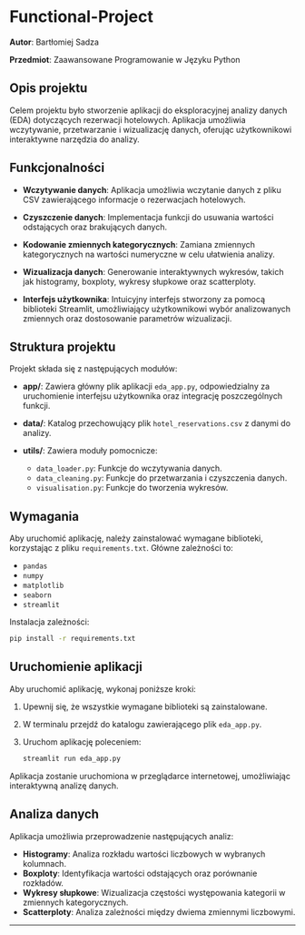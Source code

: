 # Functional-Project

**Autor**: Bartłomiej Sadza

**Przedmiot**: Zaawansowane Programowanie w Języku Python

## Opis projektu

Celem projektu było stworzenie aplikacji do eksploracyjnej analizy danych (EDA) dotyczących rezerwacji hotelowych. Aplikacja umożliwia wczytywanie, przetwarzanie i wizualizację danych, oferując użytkownikowi interaktywne narzędzia do analizy.

## Funkcjonalności

- **Wczytywanie danych**: Aplikacja umożliwia wczytanie danych z pliku CSV zawierającego informacje o rezerwacjach hotelowych.

- **Czyszczenie danych**: Implementacja funkcji do usuwania wartości odstających oraz brakujących danych.

- **Kodowanie zmiennych kategorycznych**: Zamiana zmiennych kategorycznych na wartości numeryczne w celu ułatwienia analizy.

- **Wizualizacja danych**: Generowanie interaktywnych wykresów, takich jak histogramy, boxploty, wykresy słupkowe oraz scatterploty.

- **Interfejs użytkownika**: Intuicyjny interfejs stworzony za pomocą biblioteki Streamlit, umożliwiający użytkownikowi wybór analizowanych zmiennych oraz dostosowanie parametrów wizualizacji.

## Struktura projektu

Projekt składa się z następujących modułów:

- **app/**: Zawiera główny plik aplikacji `eda_app.py`, odpowiedzialny za uruchomienie interfejsu użytkownika oraz integrację poszczególnych funkcji.

- **data/**: Katalog przechowujący plik `hotel_reservations.csv` z danymi do analizy.

- **utils/**: Zawiera moduły pomocnicze:
  - `data_loader.py`: Funkcje do wczytywania danych.
  - `data_cleaning.py`: Funkcje do przetwarzania i czyszczenia danych.
  - `visualisation.py`: Funkcje do tworzenia wykresów.

## Wymagania

Aby uruchomić aplikację, należy zainstalować wymagane biblioteki, korzystając z pliku `requirements.txt`. Główne zależności to:

- `pandas`
- `numpy`
- `matplotlib`
- `seaborn`
- `streamlit`

Instalacja zależności:

```bash
pip install -r requirements.txt
```

## Uruchomienie aplikacji

Aby uruchomić aplikację, wykonaj poniższe kroki:

1. Upewnij się, że wszystkie wymagane biblioteki są zainstalowane.
2. W terminalu przejdź do katalogu zawierającego plik `eda_app.py`.
3. Uruchom aplikację poleceniem:

   ```bash
   streamlit run eda_app.py
   ```

Aplikacja zostanie uruchomiona w przeglądarce internetowej, umożliwiając interaktywną analizę danych.

## Analiza danych

Aplikacja umożliwia przeprowadzenie następujących analiz:

- **Histogramy**: Analiza rozkładu wartości liczbowych w wybranych kolumnach.
- **Boxploty**: Identyfikacja wartości odstających oraz porównanie rozkładów.
- **Wykresy słupkowe**: Wizualizacja częstości występowania kategorii w zmiennych kategorycznych.
- **Scatterploty**: Analiza zależności między dwiema zmiennymi liczbowymi.

-----------------------------------------------------------------------------------------------------------------------------------------------------------------------------------
